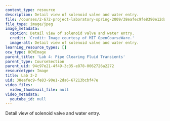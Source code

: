 ```yaml
---
content_type: resource
description: Detail view of solenoid valve and water entry.
file: /courses/2-672-project-laboratory-spring-2009/38eafec9fe8390e12da667213bcbf47e_lab3-2.jpg
file_type: image/jpeg
image_metadata:
  caption: Detail view of solenoid valve and water entry.
  credit: 'Credit: Image courtesy of MIT OpenCourseWare.'
  image-alt: Detail view of solenoid valve and water entry.
learning_resource_types: []
ocw_type: OCWImage
parent_title: 'Lab 4: Pipe Clearing Fluid Transients'
parent_type: CourseSection
parent_uid: 94c97e21-4f49-3c35-e878-0062726a2272
resourcetype: Image
title: Lab 3-2
uid: 38eafec9-fe83-90e1-2da6-67213bcbf47e
video_files:
  video_thumbnail_file: null
video_metadata:
  youtube_id: null
---
```

Detail view of solenoid valve and water entry.


